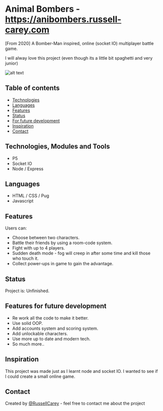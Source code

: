 # Animal Bombers - https://anibombers.russell-carey.com

[From 2020]
A Bomber-Man inspired, online (socket IO) multiplayer battle game.

I will alway love this project (even though its a little bit spaghetti and very junior)

![alt text](https://github.com/RussellCarey/Animal-Bombers/blob/master/design/SS1.png)

## Table of contents

- [Technologies](#technologies)
- [Languages](#languages)
- [Features](#features)
- [Status](#status)
- [For future development](#features-for-future-development)
- [Inspiration](#inspiration)
- [Contact](#contact)

## Technologies, Modules and Tools

- P5
- Socket IO
- Node / Express

## Languages

- HTML / CSS / Pug
- Javascript

## Features

Users can:

- Choose between two characters.
- Battle their friends by using a room-code system.
- Fight with up to 4 players.
- Sudden death mode - fog will creep in after some time and kill those who touch it.
- Collect power-ups in game to gain the advantage.

## Status

Project is: Unfinished.

## Features for future development

- Re work all the code to make it better.
- Use solid OOP.
- Add accounts system and scoring system.
- Add unlockable characters.
- Use more up to date and modern tech.
- So much more..

## Inspiration

This project was made just as I learnt node and socket IO. I wanted to see if I could create a small online game.

## Contact

Created by [@RussellCarey](https://twitter.com/russellcareyy) - feel free to contact me about the project
